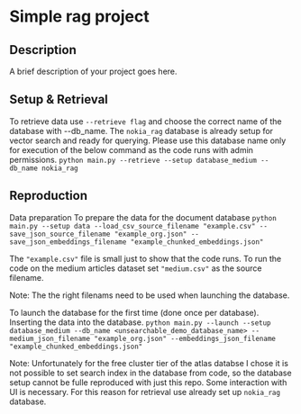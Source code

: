 # Simple rag project

<!-- [![License](https://img.shields.io/badge/license-MIT-blue.svg)](LICENSE) -->

## Description

A brief description of your project goes here.

<!-- ## Table of Contents

- [Installation](#installation)
- [Usage](#usage)
- [Contributing](#contributing)
- [License](#license) -->

## Setup & Retrieval

To retrieve data use ```--retrieve flag``` and choose the correct name of the database with --db_name. The ```nokia_rag``` database is already setup for vector search and ready for querying. Please use this database name only for execution of the below command as the code runs with admin permissions.
```python main.py --retrieve --setup database_medium --db_name nokia_rag```

## Reproduction

Data preparation
To prepare the data for the document database
```python main.py --setup data --load_csv_source_filename "example.csv" --save_json_source_filename "example_org.json" --save_json_embeddings_filename "example_chunked_embeddings.json"```

The `"example.csv"` file is small just to show that the code runs. To run the code on the medium articles dataset set `"medium.csv"` as the source filename.

Note:
The the right filenams need to be used when launching the database.

To launch the database for the first time (done once per database). Inserting the data into the database.
```python main.py --launch --setup database_medium --db_name <unsearchable_demo_database_name> --medium_json_filename "example_org.json" --embeddings_json_filename "example_chunked_embeddings.json"```

Note:
Unfortunately for the free cluster tier of the atlas databse I chose it is not possible to set search index in the database from code, so the database setup cannot  be fulle reproduced with just this repo. Some interaction with UI is necessary. For this reason for retrieval use already set up `nokia_rag` database.